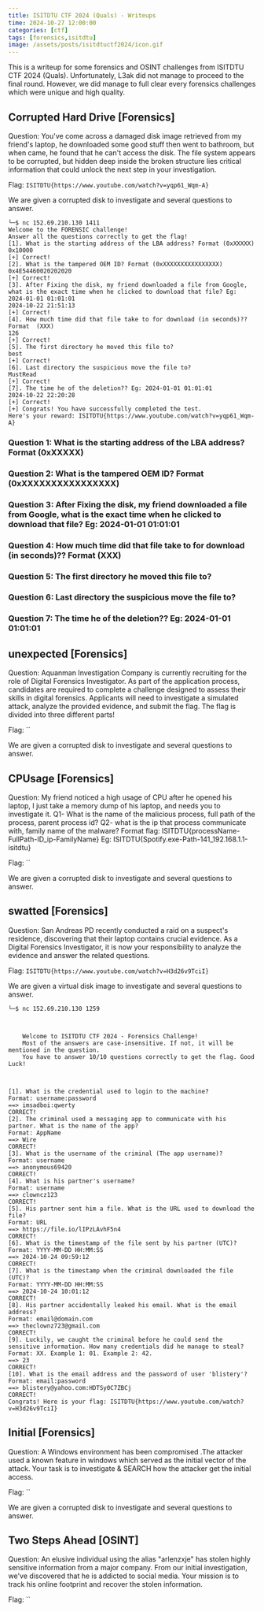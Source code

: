 ```yaml
---
title: ISITDTU CTF 2024 (Quals) - Writeups
time: 2024-10-27 12:00:00
categories: [ctf]
tags: [forensics,isitdtu]
image: /assets/posts/isitdtuctf2024/icon.gif
---
```


This is a writeup for some forensics and OSINT challenges from ISITDTU CTF 2024 (Quals). Unfortunately, L3ak did not manage to proceed to the final round. However, we did manage to full clear every forensics challenges which were unique and high quality.

## Corrupted Hard Drive [Forensics]
Question: You've come across a damaged disk image retrieved from my friend's laptop, he downloaded some good stuff then went to bathroom, but when came, he found that he can't access the disk. The file system appears to be corrupted, but hidden deep inside the broken structure lies critical information that could unlock the next step in your investigation.

Flag: `ISITDTU{https://www.youtube.com/watch?v=yqp61_Wqm-A}`

We are given a corrupted disk to investigate and several questions to answer.

```
└─$ nc 152.69.210.130 1411
Welcome to the FORENSIC challenge!
Answer all the questions correctly to get the flag!
[1]. What is the starting address of the LBA address? Format (0xXXXXX)
0x10000
[+] Correct!
[2]. What is the tampered OEM ID? Format (0xXXXXXXXXXXXXXXXX)
0x4E54460020202020
[+] Correct!
[3]. After Fixing the disk, my friend downloaded a file from Google, what is the exact time when he clicked to download that file? Eg: 2024-01-01 01:01:01
2024-10-22 21:51:13
[+] Correct!
[4]. How much time did that file take to for download (in seconds)?? Format  (XXX)
126
[+] Correct!
[5]. The first directory he moved this file to?
best
[+] Correct!
[6]. Last directory the suspicious move the file to?
MustRead
[+] Correct!
[7]. The time he of the deletion?? Eg: 2024-01-01 01:01:01
2024-10-22 22:20:28
[+] Correct!
[+] Congrats! You have successfully completed the test.
Here's your reward: ISITDTU{https://www.youtube.com/watch?v=yqp61_Wqm-A}
```

### Question 1: What is the starting address of the LBA address? Format (0xXXXXX)

### Question 2: What is the tampered OEM ID? Format (0xXXXXXXXXXXXXXXXX)

### Question 3: After Fixing the disk, my friend downloaded a file from Google, what is the exact time when he clicked to download that file? Eg: 2024-01-01 01:01:01

### Question 4: How much time did that file take to for download (in seconds)?? Format  (XXX)

### Question 5: The first directory he moved this file to?

### Question 6: Last directory the suspicious move the file to?

### Question 7: The time he of the deletion?? Eg: 2024-01-01 01:01:01

## unexpected [Forensics]
Question: Aquanman Investigation Company is currently recruiting for the role of Digital Forensics Investigator. As part of the application process, candidates are required to complete a challenge designed to assess their skills in digital forensics. Applicants will need to investigate a simulated attack, analyze the provided evidence, and submit the flag. The flag is divided into three different parts!

Flag: ``

We are given a corrupted disk to investigate and several questions to answer.

## CPUsage [Forensics]
Question: My friend noticed a high usage of CPU after he opened his laptop, I just take a memory dump of his laptop, and needs you to investigate it. Q1- What is the name of the malicious process, full path of the process, parent process id? Q2- what is the ip that process communicate with, family name of the malware? Format flag: ISITDTU{processName-FullPath-ID_ip-FamilyName} Eg: ISITDTU{Spotify.exe-Path-141_192.168.1.1-isitdtu}

Flag: ``

We are given a corrupted disk to investigate and several questions to answer.

## swatted [Forensics]
Question: San Andreas PD recently conducted a raid on a suspect's residence, discovering that their laptop contains crucial evidence. As a Digital Forensics Investigator, it is now your responsibility to analyze the evidence and answer the related questions.

Flag: `ISITDTU{https://www.youtube.com/watch?v=H3d26v9TciI}`

We are given a virtual disk image to investigate and several questions to answer.

```
└─$ nc 152.69.210.130 1259

     

    Welcome to ISITDTU CTF 2024 - Forensics Challenge!
    Most of the answers are case-insensitive. If not, it will be mentioned in the question.
    You have to answer 10/10 questions correctly to get the flag. Good Luck!

    
    
[1]. What is the credential used to login to the machine?
Format: username:password
==> imsadboi:qwerty
CORRECT!
[2]. The criminal used a messaging app to communicate with his partner. What is the name of the app?
Format: AppName
==> Wire
CORRECT!
[3]. What is the username of the criminal (The app username)?
Format: username
==> anonymous69420
CORRECT!
[4]. What is his partner's username?
Format: username
==> clowncz123
CORRECT!
[5]. His partner sent him a file. What is the URL used to download the file?
Format: URL
==> https://file.io/lIPzLAvhF5n4
CORRECT!
[6]. What is the timestamp of the file sent by his partner (UTC)?
Format: YYYY-MM-DD HH:MM:SS
==> 2024-10-24 09:59:12
CORRECT!
[7]. What is the timestamp when the criminal downloaded the file (UTC)?
Format: YYYY-MM-DD HH:MM:SS
==> 2024-10-24 10:01:12
CORRECT!
[8]. His partner accidentally leaked his email. What is the email address?
Format: email@domain.com
==> theclownz723@gmail.com
CORRECT!
[9]. Luckily, we caught the criminal before he could send the sensitive information. How many credentials did he manage to steal?
Format: XX. Example 1: 01. Example 2: 42.
==> 23
CORRECT!
[10]. What is the email address and the password of user 'blistery'?
Format: email:password                                                                                                                                                                                                                      
==> blistery@yahoo.com:HDTSy0C7ZBCj
CORRECT!
Congrats! Here is your flag: ISITDTU{https://www.youtube.com/watch?v=H3d26v9TciI}
```

## Initial [Forensics]
Question: A Windows environment has been compromised .The attacker used a known feature in windows which served as the initial vector of the attack. Your task is to investigate & SEARCH how the attacker get the initial access.

Flag: ``

We are given a corrupted disk to investigate and several questions to answer.

## Two Steps Ahead [OSINT]
Question: An elusive individual using the alias "arlenzxje" has stolen highly sensitive information from a major company. From our initial investigation, we've discovered that he is addicted to social media. Your mission is to track his online footprint and recover the stolen information.

Flag: ``

